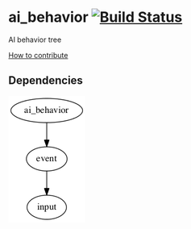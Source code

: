 ai_behavior [![Build Status](https://travis-ci.org/PistonDevelopers/ai_behavior.svg?branch=master)](https://travis-ci.org/PistonDevelopers/ai_behavior)
===========

AI behavior tree

[How to contribute](https://github.com/PistonDevelopers/piston/blob/master/CONTRIBUTING.md)

## Dependencies

![dependencies](./Cargo.png)

